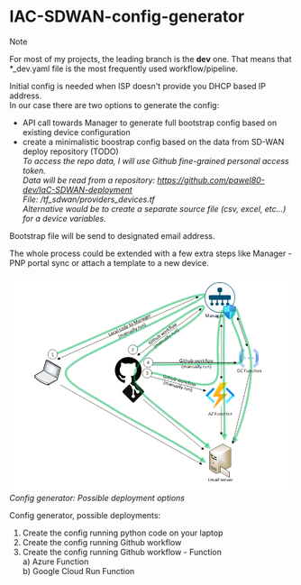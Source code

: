 # IAC-SDWAN-config-generator

> [!NOTE]
> For most of my projects, the leading branch is the **dev** one. That means that *_dev.yaml file is the most frequently used workflow/pipeline.  

Initial config is needed when ISP doesn't provide you DHCP based IP address.  
In our case there are two options to generate the config:  
- API call towards Manager to generate full bootstrap config based on existing device configuration  
- create a minimalistic boostrap config based on the data from SD-WAN deploy repository (TODO)  
_To access the repo data, I will use Github fine-grained personal access token.  
Data will be read from a repository: https://github.com/pawel80-dev/IaC-SDWAN-deployment  
File: /tf_sdwan/providers_devices.tf  
Alternative would be to create a separate source file (csv, excel, etc...) for a device variables._  

Bootstrap file will be send to designated email address.  

The whole process could be extended with a few extra steps like Manager - PNP portal sync or attach a template to a new device.  

![alt text](drawings/cfg_gen_v07.png)  
*Config generator: Possible deployment options*

Config generator, possible deployments:  
1. Create the config running python code on your laptop
2. Create the config running Github workflow
3. Create the config running Github workflow - Function   
   a) Azure Function  
   b) Google Cloud Run Function  
